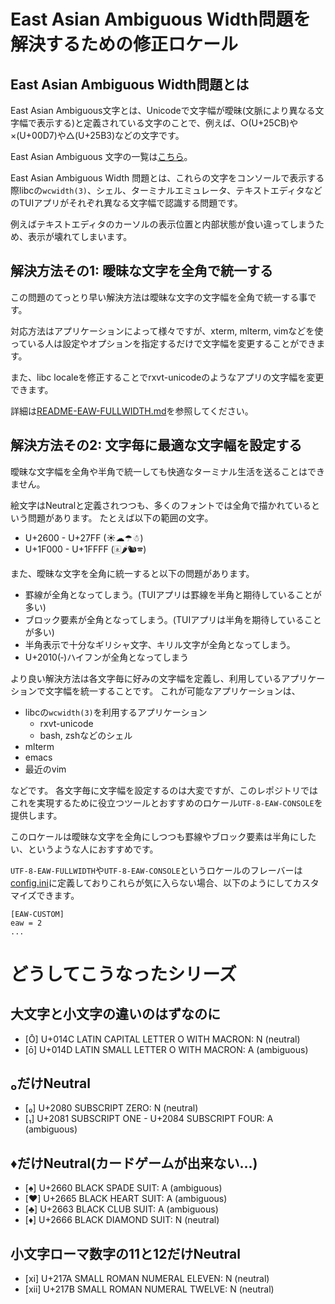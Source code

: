 # East Asian Ambiguous Width問題を解決するための修正ロケール

## East Asian Ambiguous Width問題とは

East Asian Ambiguous文字とは、Unicodeで文字幅が曖昧(文脈により異なる文字幅で表示する)と定義されている文字のことで、例えば、○(U+25CB)や×(U+00D7)や△(U+25B3)などの文字です。

East Asian Ambiguous 文字の一覧は[こちら](https://raw.githubusercontent.com/hamano/locale-eaw/master/test/eaw.txt)。

East Asian Ambiguous Width 問題とは、これらの文字をコンソールで表示する際libcの`wcwidth(3)`、シェル、ターミナルエミュレータ、テキストエディタなどのTUIアプリがそれぞれ異なる文字幅で認識する問題です。

例えばテキストエディタのカーソルの表示位置と内部状態が食い違ってしまうため、表示が壊れてしまいます。

## 解決方法その1: 曖昧な文字を全角で統一する

この問題のてっとり早い解決方法は曖昧な文字の文字幅を全角で統一する事です。

対応方法はアプリケーションによって様々ですが、xterm, mlterm, vimなどを使っている人は設定やオプションを指定するだけで文字幅を変更することができます。

また、libc localeを修正することでrxvt-unicodeのようなアプリの文字幅を変更できます。

詳細は[README-EAW-FULLWIDTH.md](README-EAW-FULLWIDTH.md)を参照してください。

## 解決方法その2: 文字毎に最適な文字幅を設定する

曖昧な文字幅を全角や半角で統一しても快適なターミナル生活を送ることはできません。

絵文字はNeutralと定義されつつも、多くのフォントでは全角で描かれているという問題があります。
たとえば以下の範囲の文字。

- U+2600 - U+27FF (☀☁☂☃)
- U+1F000 - U+1FFFF (🀀🌶🐿🕿)

また、曖昧な文字を全角に統一すると以下の問題があります。
- 罫線が全角となってしまう。(TUIアプリは罫線を半角と期待していることが多い)
- ブロック要素が全角となってしまう。(TUIアプリは半角を期待していることが多い)
- 半角表示で十分なギリシャ文字、キリル文字が全角となってしまう。
- U+2010(‐)ハイフンが全角となってしまう

より良い解決方法は各文字毎に好みの文字幅を定義し、利用しているアプリケーションで文字幅を統一することです。
これが可能なアプリケーションは、
- libcの`wcwidth(3)`を利用するアプリケーション
  - rxvt-unicode
  - bash, zshなどのシェル
- mlterm
- emacs
- 最近のvim

などです。
各文字毎に文字幅を設定するのは大変ですが、このレポジトリではこれを実現するために役立つツールとおすすめのロケール`UTF-8-EAW-CONSOLE`を提供します。

このロケールは曖昧な文字を全角にしつつも罫線やブロック要素は半角にしたい、というような人におすすめです。

`UTF-8-EAW-FULLWIDTH`や`UTF-8-EAW-CONSOLE`というロケールのフレーバーは[config.ini](config.ini)に定義しておりこれらが気に入らない場合、以下のようにしてカスタマイズできます。

```
[EAW-CUSTOM]
eaw = 2
...
```

# どうしてこうなったシリーズ

## 大文字と小文字の違いのはずなのに
- [Ō] U+014C LATIN CAPITAL LETTER O WITH MACRON: N (neutral)
- [ō] U+014D LATIN SMALL LETTER O WITH MACRON: A (ambiguous)

## ₀だけNeutral
- [₀] U+2080 SUBSCRIPT ZERO: N (neutral)
- [₁] U+2081 SUBSCRIPT ONE - U+2084 SUBSCRIPT FOUR: A (ambiguous)

## ♦だけNeutral(カードゲームが出来ない…)
- [♠] U+2660 BLACK SPADE SUIT: A (ambiguous)
- [♥] U+2665 BLACK HEART SUIT: A (ambiguous)
- [♣] U+2663 BLACK CLUB SUIT: A (ambiguous)
- [♦] U+2666 BLACK DIAMOND SUIT: N (neutral)

## 小文字ローマ数字の11と12だけNeutral
- [ⅺ] U+217A SMALL ROMAN NUMERAL ELEVEN: N (neutral)
- [ⅻ] U+217B SMALL ROMAN NUMERAL TWELVE: N (neutral)

